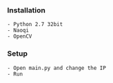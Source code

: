 ### Installation
	- Python 2.7 32bit
	- Naoqi
	- OpenCV
### Setup
	- Open main.py and change the IP
	- Run
